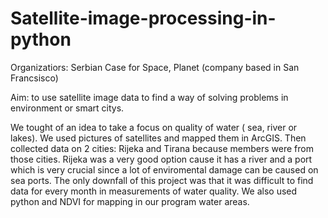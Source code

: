 # Satellite-image-processing-in-python

Organizatiors: Serbian Case for Space, Planet (company based in San Francsisco)

Aim: to use satellite image data to find a way of solving problems in environment or smart citys.

We tought of an idea to take a focus on quality of water ( sea, river or lakes). We used pictures of satellites and mapped them in ArcGIS. Then collected data on 2 cities: Rijeka and Tirana because members were from those cities. Rijeka was a very good option cause it has a river and a port which is very crucial since a lot of enviromental damage can be caused on sea ports. The only downfall of this project was that it was difficult to find data for every month in measurements of water quality. We also used python and NDVI for mapping in our program water areas.
